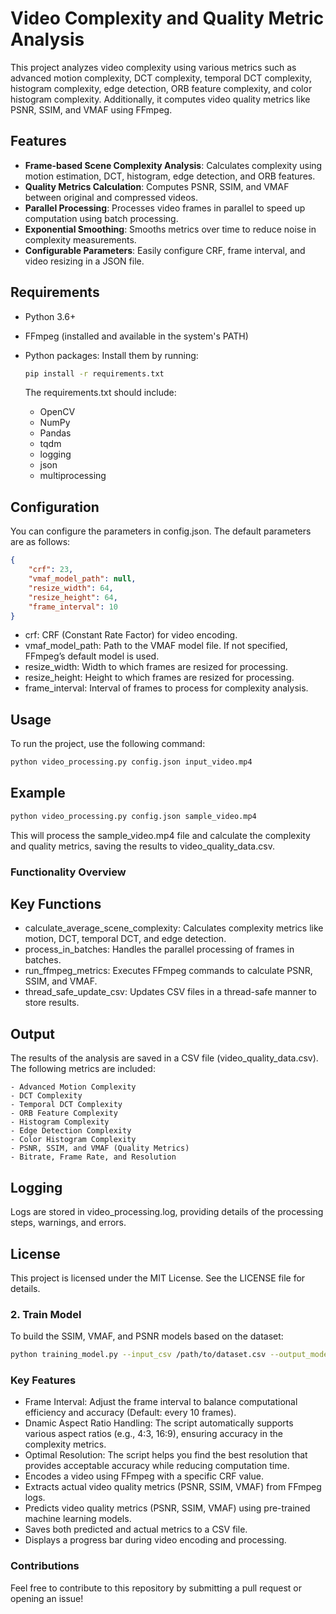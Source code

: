 # Video Complexity and Quality Metric Analysis

This project analyzes video complexity using various metrics such as advanced motion complexity, DCT complexity, temporal DCT complexity, histogram complexity, edge detection, ORB feature complexity, and color histogram complexity. Additionally, it computes video quality metrics like PSNR, SSIM, and VMAF using FFmpeg.

## Features

- **Frame-based Scene Complexity Analysis**: Calculates complexity using motion estimation, DCT, histogram, edge detection, and ORB features.
- **Quality Metrics Calculation**: Computes PSNR, SSIM, and VMAF between original and compressed videos.
- **Parallel Processing**: Processes video frames in parallel to speed up computation using batch processing.
- **Exponential Smoothing**: Smooths metrics over time to reduce noise in complexity measurements.
- **Configurable Parameters**: Easily configure CRF, frame interval, and video resizing in a JSON file.

## Requirements

- Python 3.6+
- FFmpeg (installed and available in the system's PATH)
- Python packages: Install them by running:

  ```bash
  pip install -r requirements.txt
  ```

  The requirements.txt should include:

  - OpenCV
  - NumPy
  - Pandas
  - tqdm
  - logging
  - json
  - multiprocessing

## Configuration

You can configure the parameters in config.json. The default parameters are as follows:

```Json
{
    "crf": 23,
    "vmaf_model_path": null,
    "resize_width": 64,
    "resize_height": 64,
    "frame_interval": 10
}
```

- crf: CRF (Constant Rate Factor) for video encoding.
- vmaf_model_path: Path to the VMAF model file. If not specified, FFmpeg’s default model is used.
- resize_width: Width to which frames are resized for processing.
- resize_height: Height to which frames are resized for processing.
- frame_interval: Interval of frames to process for complexity analysis.


## Usage
To run the project, use the following command:

```bash
python video_processing.py config.json input_video.mp4
```

## Example
```bash
python video_processing.py config.json sample_video.mp4
```

This will process the sample_video.mp4 file and calculate the complexity and quality metrics, saving the results to video_quality_data.csv.

### Functionality Overview

## Key Functions

- calculate_average_scene_complexity: Calculates complexity metrics like motion, DCT, temporal DCT, and edge detection.
- process_in_batches: Handles the parallel processing of frames in batches.
- run_ffmpeg_metrics: Executes FFmpeg commands to calculate PSNR, SSIM, and VMAF.
- thread_safe_update_csv: Updates CSV files in a thread-safe manner to store results.

## Output

The results of the analysis are saved in a CSV file (video_quality_data.csv). The following metrics are included:

	- Advanced Motion Complexity
	- DCT Complexity
	- Temporal DCT Complexity
	- ORB Feature Complexity
	- Histogram Complexity
	- Edge Detection Complexity
	- Color Histogram Complexity
	- PSNR, SSIM, and VMAF (Quality Metrics)
	- Bitrate, Frame Rate, and Resolution

## Logging

Logs are stored in video_processing.log, providing details of the processing steps, warnings, and errors.

## License

This project is licensed under the MIT License. See the LICENSE file for details.

### 2. Train Model
To build the SSIM, VMAF, and PSNR models based on the dataset:

```bash
python training_model.py --input_csv /path/to/dataset.csv --output_model /path/to/sav
```


### Key Features
- Frame Interval: Adjust the frame interval to balance computational efficiency and accuracy (Default: every 10 frames).
- Dnamic Aspect Ratio Handling: The script automatically supports various aspect ratios (e.g., 4:3, 16:9), ensuring accuracy in the complexity metrics.
- Optimal Resolution: The script helps you find the best resolution that provides acceptable accuracy while reducing computation time.
- Encodes a video using FFmpeg with a specific CRF value.
- Extracts actual video quality metrics (PSNR, SSIM, VMAF) from FFmpeg logs.
- Predicts video quality metrics (PSNR, SSIM, VMAF) using pre-trained machine learning models.
- Saves both predicted and actual metrics to a CSV file.
- Displays a progress bar during video encoding and processing.

### Contributions
Feel free to contribute to this repository by submitting a pull request or opening an issue!
